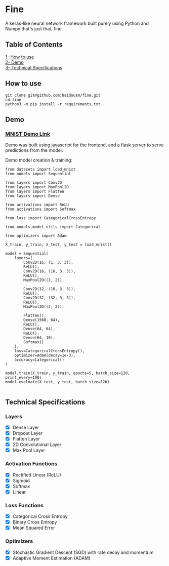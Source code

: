 # Fine
A keras-like neural network framework built purely using Python and Numpy that's just that, fine.

## Table of Contents  
[1- How to use](#how-to-use)  
[2- Demo](#demo)  
[3- Technical Specifications](#technical)

## <a name="how-to-use"></a> How to use
```
git clone git@github.com:haidousm/fine.git
cd fine
python3 -m pip install -r requirements.txt
```

## <a name="demo"></a> Demo
### [MNIST Demo Link](https://haidousm.com/fine-mnist-demo/)
Demo was built using javascript for the frontend, and a flask server to serve predictions from the model.

Demo model creation & training:

```
from datasets import load_mnist
from models import Sequential

from layers import Conv2D
from layers import MaxPool2D
from layers import Flatten
from layers import Dense

from activations import ReLU
from activations import Softmax

from loss import CategoricalCrossEntropy

from models.model_utils import Categorical

from optimizers import Adam

X_train, y_train, X_test, y_test = load_mnist()

model = Sequential(
    layers=[
        Conv2D(16, (1, 3, 3)),
        ReLU(),
        Conv2D(16, (16, 3, 3)),
        ReLU(),
        MaxPool2D((2, 2)),

        Conv2D(32, (16, 3, 3)),
        ReLU(),
        Conv2D(32, (32, 3, 3)),
        ReLU(),
        MaxPool2D((2, 2)),

        Flatten(),
        Dense(1568, 64),
        ReLU(),
        Dense(64, 64),
        ReLU(),
        Dense(64, 10),
        Softmax()
    ],
    loss=CategoricalCrossEntropy(),
    optimizer=Adam(decay=1e-3),
    accuracy=Categorical()
)

model.train(X_train, y_train, epochs=5, batch_size=120, print_every=100)
model.evaluate(X_test, y_test, batch_size=120)


```

## <a name="technical"></a>Technical Specifications
### Layers
- [X] Dense Layer
- [X] Dropout Layer
- [X] Flatten Layer
- [X] 2D Convolutional Layer
- [X] Max Pool Layer

### Activation Functions
- [X] Rectified Linear (ReLU)
- [X] Sigmoid
- [X] Softmax
- [X] Linear

### Loss Functions
- [X] Categorical Cross Entropy
- [X] Binary Cross Entropy
- [X] Mean Squared Error

### Optimizers
- [X] Stochastic Gradient Descent (SGD) with rate decay and momentum
- [X] Adaptive Moment Estimation (ADAM)
